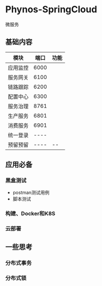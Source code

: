 # Phynos-SpringCloud
微服务

## 基础内容

| 模块  | 端口  | 功能  |
| ------------ | ------------ | ------------ |
| 应用监控  | 6000  |   |
| 服务网关  | 6100  |   |
| 链路跟踪  | 6200  |   |
| 配置中心  | 6300  |   |
| 服务治理  | 8761  |   |
| 生产服务  | 6801  |   |
| 消费服务  | 6901  |   |
| 统一登录  | ----  |   |
| 预留预留  | ----  | --  |

## 应用必备
### 黑盒测试
- postman测试用例
- 脚本测试

### 构建、Docker和K8S

### 云部署

## 一些思考
### 分布式事务

### 分布式锁
